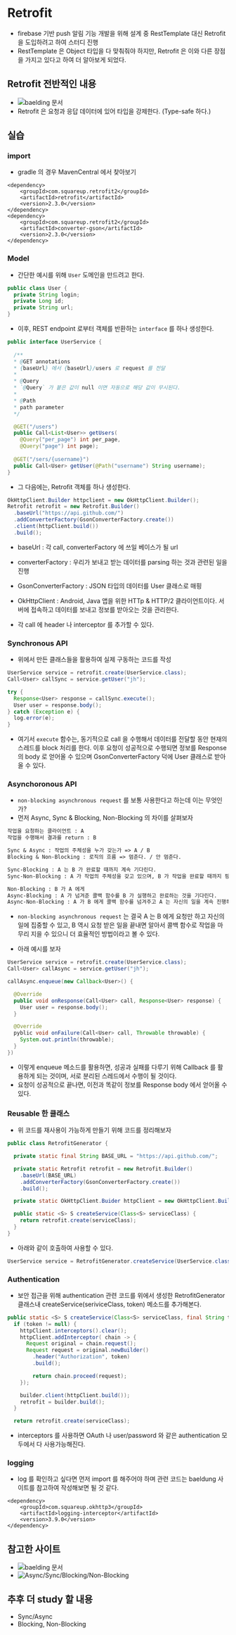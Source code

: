 # Retrofit
- firebase 기반 push 알림 기능 개발을 위해 설계 중 RestTemplate 대신 Retrofit 을 도입하려고 하여 스터디 진행
- RestTemplate 은 Object 타입을 다 맞춰줘야 하지만, Retrofit 은 이와 다른 장점을 가지고 있다고 하여 더 알아보게 되었다.

## Retrofit 전반적인 내용
- ![baelding 문서](https://www.baeldung.com/retrofit)
- Retrofit 은 요청과 응답 데이터에 있어 타입을 강제한다. (Type-safe 하다.)

## 실습
### import
- gradle 의 경우 MavenCentral 에서 찾아보기
```
<dependency>
    <groupId>com.squareup.retrofit2</groupId>
    <artifactId>retrofit</artifactId>
    <version>2.3.0</version>
</dependency>  
<dependency>  
    <groupId>com.squareup.retrofit2</groupId>
    <artifactId>converter-gson</artifactId>
    <version>2.3.0</version>
</dependency>
```

### Model
- 간단한 예시를 위해 `User` 도메인을 만드려고 한다. 
```java
public class User {
  private String login;
  private Long id;
  private String url;
}
```

- 이후, REST endpoint 로부터 객체를 반환하는 `interface` 를 하나 생성한다. 
```java
public interface UserService {
  
  /**
  * @GET annotations
  * {baseUrl} 에서 {baseUrl}/users 로 request 를 전달
  *
  * @Query
  * `@Query` 가 붙은 값이 null 이면 자동으로 해당 값이 무시된다.
  *
  * @Path
  * path parameter
  */

  @GET("/users")
  public Call<List<User>> getUsers(
    @Query("per_page") int per_page, 
    @Query("page") int page);
  
  @GET("/sers/{username}")
  public Call<User> getUser(@Path("username") String username);
}
```

- 그 다음에는, Retrofit 객체를 하나 생성한다. 
```java
OkHttpClient.Builder httpclient = new OkHttpClient.Builder();
Retrofit retrofit = new Retrofit.Builder()
  .baseUrl("https://api.github.com/")
  .addConverterFactory(GsonConverterFactory.create())
  .client(httpClient.build())
  .build();
```

  - baseUrl : 각 call, converterFactory 에 쓰일 베이스가 될 url
  - converterFactory : 우리가 보내고 받는 데이터를 parsing 하는 것과 관련된 일을 진행
  - GsonConverterFactory : JSON 타입의 데이터를 User 클래스로 매핑
  - OkHttpClient : Android, Java 앱을 위한 HTTp & HTTP/2 클라이언트이다. 서버에 접속하고 데이터를 보내고 정보를 받아오는 것을 관리한다.

- 각 call 에 header 나 interceptor 를 추가할 수 있다. 

### Synchronous API
- 위에서 만든 클래스들을 활용하여 실제 구동하는 코드를 작성
```java
UserService service = retrofit.create(UserService.class);
Call<User> callSync = service.getUser("jh");

try {
  Response<User> response = callSync.execute();
  User user = response.body();
} catch (Exception e) {
  log.error(e);
}
```

- 여기서 `execute` 함수는, 동기적으로 call 을 수행해서 데이터를 전달할 동안 현재의 스레드를 block 처리를 한다. 이후 요청이 성공적으로 수행되면 정보를 Response 의 body 로 얻어올 수 있으며 GsonConverterFactory 덕에 User 클래스로 받아올 수 있다.

### Asynchoronous API
- `non-blocking asynchronous request` 를 보통 사용한다고 하는데 이는 무엇인가?
- 먼저 Async, Sync & Blocking, Non-Blocking 의 차이를 살펴보자
```txt
작업을 요청하는 클라이언트 : A
작업을 수행해서 결과를 return : B

Sync & Async : 작업의 주체성을 누가 갖는가 => A / B
Blocking & Non-Blocking : 로직의 흐름 => 멈춘다. / 안 멈춘다.

Sync-Blocking : A 는 B 가 완료할 때까지 계속 기다린다.
Sync-Non-Blocking : A 가 작업의 주체성을 갖고 있으며, B 가 작업을 완료할 때까지 핑퐁하면서 완료 여부를 체크한다.

Non-Blocking : B 가 A 에게 
Async-Blocking : A 가 넘겨준 콜백 함수를 B 가 실행하고 완료하는 것을 기다린다.
Async-Non-Blocking : A 가 B 에게 콜백 함수를 넘겨주고 A 는 자신의 일을 계속 진행하다가 B 가 작업 완료하면 A 가 넘겨 준 콜백 함수를 수행한다.

```
- `non-blocking asynchronous request` 는 결국 A 는 B 에게 요청만 하고 자신의 일에 집중할 수 있고, B 역시 요청 받은 일을 끝내면 알아서 콜백 함수로 작업을 마무리 지을 수 있으니 더 효율적인 방법이라고 볼 수 있다. 

- 아래 예시를 보자
```java
UserService service = retrofit.create(UserService.class);
Call<User> callAsync = service.getUser("jh");

callAsync.enqueue(new Callback<User>() {

  @Override
  public void onResponse(Call<User> call, Response<User> response) {
    User user = response.body();
  }

  @Override
  pyblic void onFailure(Call<User> call, Throwable throwable) {
    System.out.println(throwable);
  }
})
```

- 이렇게 enqueue 메소드를 활용하면, 성공과 실패를 다루기 위해 Callback<User> 를 활용하게 되는 것이며, 서로 분리된 스레드에서 수행이 될 것이다. 
- 요청이 성공적으로 끝나면, 이전과 똑같이 정보를 Response body 에서 얻어올 수 있다.

### Reusable 한 클래스
- 위 코드를 재사용이 가능하게 만들기 위해 코드를 정리해보자
```java
public class RetrofitGenerator {

  private static final String BASE_URL = "https://api.github.com/";

  private static Retrofit retrofit = new Retrofit.Builder()
    .baseUrl(BASE_URL)
    .addConverterFactory(GsonConverterFactory.create())
    .build();

  private static OkHttpClient.Buider httpClient = new OkHttpClient.Builder();

  public static <S> S createService(Class<S> serviceClass) {
    return retrofit.create(serviceClass);
  }
}
```

- 아래와 같이 호출하여 사용할 수 있다.
```java
UserService service = RetrofitGenerator.createService(UserService.class);
```

### Authentication
- 보안 접근을 위해 authentication 관련 코드를 위에서 생성한 RetrofitGenerator 클래스내 createService(seriviceClass, token) 메소드를 추가해본다. 

```java
public static <S> S createService(Class<S> serviceClass, final String token) {
  if (token != null) {
    httpClient.interceptors().clear();
    httpClient.addInterceptor( chain -> {
      Request original = chain.request();
      Request request = original.newBuilder()
        .header("Authorization", token)
        .build();

        return chain.proceed(request);
    });

    builder.client(httpClient.build());
    retrofit = builder.build();
  }

  return retrofit.create(serviceClass);
```
- interceptors 를 사용하면 OAuth 나 user/password 와 같은 authentication 모두에서 다 사용가능해진다.

### logging
- log 를 확인하고 싶다면 먼저 import 를 해주어야 하며 관련 코드는 baeldung 사이트를 참고하여 작성해보면 될 것 같다.
```
<dependency>
    <groupId>com.squareup.okhttp3</groupId>
    <artifactId>logging-interceptor</artifactId>
    <version>3.9.0</version>
</dependency>
```

## 참고한 사이트
- ![baelding 문서](https://www.baeldung.com/retrofit)
- ![Async/Sync/Blocking/Non-Blocking](https://wbluke.tistory.com/49)

## 추후 더 study 할 내용
- Sync/Async 
- Blocking, Non-Blocking